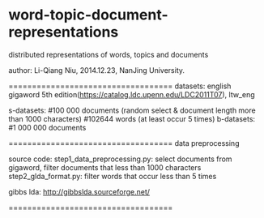 word-topic-document-representations
===================================

distributed representations of words, topics and documents

author: Li-Qiang Niu, 2014.12.23, NanJing University.

===================================
datasets: english gigaword 5th edition(https://catalog.ldc.upenn.edu/LDC2011T07), ltw_eng

s-datasets: #100 000 documents (random select & document length more than 1000 characters)
            #102644 words (at least occur 5 times)
b-datasets: #1 000 000 documents

===================================
data preprocessing

source code:
  step1_data_preprocessing.py: select documents from gigaword, filter documents that less than 1000 characters 
  step2_glda_format.py: filter words that occur less than 5 times

gibbs lda: http://gibbslda.sourceforge.net/

===================================
